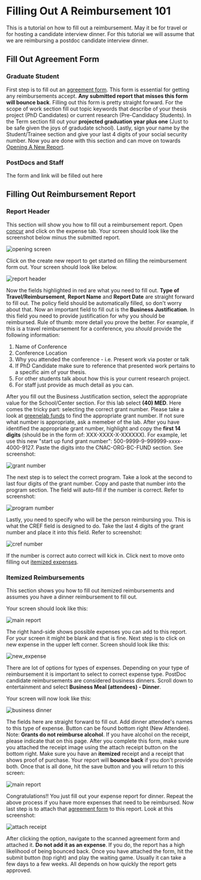 # Filling Out A Reimbursement 101

This is a tutorial on how to fill out a reimbursement. May it be for travel or for hosting a candidate interview dinner.
For this tutorial we will assume that we are reimbursing a postdoc candidate interview dinner.

## Fill Out Agreement Form

### Graduate Student

First step is to fill out an [agreement form](https://www.finance.upenn.edu/sites/default/files/Penn-Student-Agreement.pdf). 
This form is essential for getting any reimbursements accept.
**Any submitted report that misses this form will bounce back**.
Filling out this form is pretty straight forward.
For the scope of work section fill out topic keywords that describe of your thesis project (PhD Candidates) or current research (Pre-Candidacy Students).
In the Term section fill out your **projected graduation year plus one** (Just to be safe given the joys of gradudate school).
Lastly, sign your name by the Student/Trainee section and give your last 4 digits of your social security number.
Now you are done with this section and can move on towards [Opening A New Report](#filling-out-reimbursement-report).

### PostDocs and Staff 

The form and link will be filled out here
 
## Filling Out Reimbursement Report

### Report Header
This section will show you how to fill out a reimbursement report.
Open [concur](https://medley.isc-seo.upenn.edu/authentication/profile/concur?app=concurprod) and click on the expense tab.
Your screen should look like the screenshot below minus the submitted report.

![opening screen](tutorial_screenshots/new_report_screen.png)

Click on the create new report to get started on filling the reimbursement form out.
Your screen should look like below.

![report header](tutorial_screenshots/blank_report_header.png)

Now the fields highlighted in red are what you need to fill out. 
**Type of Travel/Reimbursement**, **Report Name** and **Report Date** are straight forward to fill out.
The policy field should be automatically filled, so don't worry about that.
Now an important field to fill out is the **Business Justification**.
In this field you need to provide justification for why you should be reimbursed.
Rule of thumb: more detail you prove the better.
For example, if this is a travel reimbursement for a conference, you *should* provide the following information:

1. Name of Conference
2. Conference Location
3. Why you attended the conference - i.e. Present work via poster or talk 
4. If PhD Candidate make sure to reference that presented work pertains to a specific aim of your thesis.
5. For other students talk about how this is your current research project.
6. For staff just provide as much detail as you can.

After you fill out the Business Justification section, select the appropriate value for the School/Center section.
For this lab select **(40) MED**.
Here comes the tricky part: selecting the correct grant number.
Please take a look at [greenelab funds](https://github.com/greenelab/funds) to find the appropriate grant number.
If not sure what number is appropriate, ask a memeber of the lab.
After you have identified the appropriate grant number, highlight and copy the **first 14 digits** (should be in the form of: XXX-XXXX-X-XXXXXX).
For example, let use this new "start up fund grant number": 500-9999-9-999999-xxxx-4000-9127. 
Paste the digits into the CNAC-ORG-BC-FUND section.
See screenshot:

![grant number](tutorial_screenshots/blank_report_grant_number_filled.png)

The next step is to select the correct program.
Take a look at the second to last four digits of the grant number.
Copy and paste that number into the program section.
The field will auto-fill if the number is correct.
Refer to screenshot:

![program number](tutorial_screenshots/blank_report_program_filled.png)

Lastly, you need to specify who will be the person reimbursing you. 
This is what the CREF field is designed to do.
Take the last 4 digits of the grant number and place it into this field. 
Refer to screenshot:

![cref number](tutorial_screenshots/blank_report_cref.png)

If the number is correct auto correct will kick in.
Click next to move onto filling out [itemized expenses](#itemized-reimbursements).

### Itemized Reimbursements

This section shows you how to fill out itemized reimbursements and assumes you have a dinner reimbursement to fill out.

Your screen should look like this:

![main report](tutorial_screenshots/main_report_page.png)

The right hand-side shows possible expenses you can add to this report.
For your screen it might be blank and that is fine.
Next step is to click on new expense in the upper left corner.
Screen should look like this:

![new_expense](tutorial_screenshots/new_expense.png)

There are lot of options for types of expenses.
Depending on your type of reimbursement it is important to select to correct expense type.
PostDoc candidate reimbursements are considered business dinners.
Scroll down to entertainment and select **Business Meal (attendees) - Dinner**.
 
Your screen will now look like this:

![business dinner](tutorial_screenshots/business_dinner_reimbursements.png)

The fields here are straight forward to fill out.
Add dinner attendee's names to this type of expense.
Button can be found bottom right (New Attendee).
Note: **Grants do not reimburse alcohol**.
If you have alcohol on the receipt, please indicate that on this page.
After you complete this form, make sure you attached the receipt image using the attach receipt button on the bottom right.
Make sure you have an **itemized** receipt and a receipt that shows proof of purchase.
Your report will **bounce back** if you don't provide both.
Once that is all done, hit the save button and you will return to this screen:

![main report](tutorial_screenshots/main_report_page.png)

Congratulations!! You just fill out your expense report for dinner.
Repeat the above process if you have more expenses that need to be reimbursed.
Now last step is to attach that [agreement form](#fill-out-agreement-form) to this report.
Look at this screenshot:

![attach receipt](tutorial_screenshots/attach_receipts.png)

After clicking the option, navigate to the scanned  agreement form and attached it.
**Do not add it as an expense**.
If you do, the report has a high likelihood of being bounced back.
Once you have attached the form, hit the submit button (top right) and play the waiting game.
Usually it can take a few days to a few weeks.
All depends on how quickly the report gets approved.
